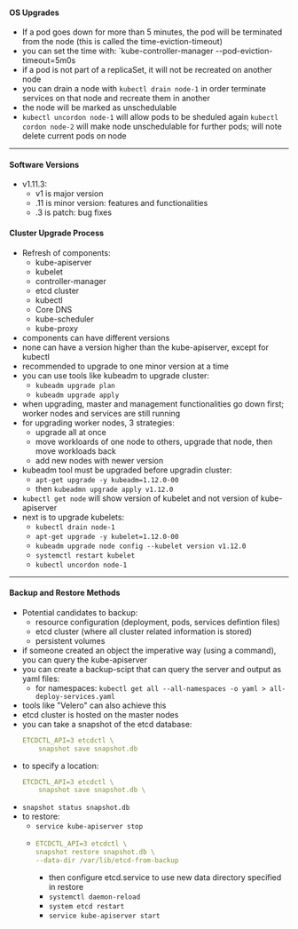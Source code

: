 #### OS Upgrades
- If a pod goes down for more than 5 minutes, the pod will be terminated from the node (this is called the time-eviction-timeout)
- you can set the time with: `kube-controller-manager --pod-eviction-timeout=5m0s
- if a pod is not part of a replicaSet, it will not be recreated on another node
- you can drain a node with `kubectl drain node-1` in order terminate services on that node and recreate them in another
- the node will be marked as unschedulable
- `kubectl uncordon node-1` will allow pods to be sheduled again
`kubectl cordon node-2` will make node unschedulable for further pods; will note delete current pods on node
___
#### Software Versions
- v1.11.3:
    - v1 is major version
    - .11 is minor version: features and functionalities
    - .3 is patch: bug fixes
#### Cluster Upgrade Process
- Refresh of components:
    - kube-apiserver
    - kubelet
    - controller-manager
    - etcd cluster
    - kubectl
    - Core DNS
    - kube-scheduler
    - kube-proxy
- components can have different versions
- none can have a version higher than the kube-apiserver, except for kubectl
- recommended to upgrade to one minor version at a time
- you can use tools like kubeadm to upgrade cluster:
    - `kubeadm upgrade plan`
    - `kubeadm upgrade apply`
- when upgrading, master and management functionalities go down first; worker nodes and services are still running
- for upgrading worker nodes, 3 strategies:
    - upgrade all at once
    - move workloards of one node to others, upgrade that node, then move workloads back
    - add new nodes with newer version
- kubeadm tool must be upgraded before upgradin cluster:
    - `apt-get upgrade -y kubeadm=1.12.0-00`
    - then `kubeadmn upgrade apply v1.12.0`
- `kubectl get node` will show version of kubelet and not version of kube-apiserver
- next is to upgrade kubelets:
    - `kubectl drain node-1`
    - `apt-get upgrade -y kubelet=1.12.0-00`
    - `kubeadm upgrade node config --kubelet version v1.12.0`
    - `systemctl restart kubelet`
    - `kubectl uncordon node-1`
___
#### Backup and Restore Methods
- Potential candidates to backup:
    - resource configuration (deployment, pods, services defintion files)
    - etcd cluster (where all cluster related information is stored)
    - persistent volumes
- if someone created an object the imperative way (using a command), you can query the kube-apiserver
- you can create a backup-scipt that can query the server and output as yaml files:
    - for namespaces: `kubectl get all --all-namespaces -o yaml > all-deploy-services.yaml`
- tools like "Velero" can also achieve this
- etcd cluster is hosted on the master nodes
- you can take a snapshot of the etcd database:
    ```yaml
    ETCDCTL_API=3 etcdctl \
        snapshot save snapshot.db
    ```
- to specify a location:
    ```yaml
    ETCDCTL_API=3 etcdctl \
        snapshot save snapshot.db \

    ```
- `snapshot status snapshot.db`
- to restore:
    - `service kube-apiserver stop`
    - ```yaml
      ETCDCTL_API=3 etcdctl \
      snapshot restore snapshot.db \
      --data-dir /var/lib/etcd-from-backup
      ```
      - then configure etcd.service to use new data directory specified in restore
      - `systemctl daemon-reload`
      - `system etcd restart`
      - `service kube-apiserver start`